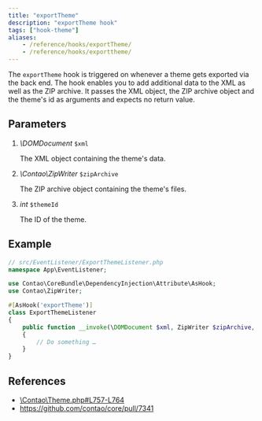 ```yaml
---
title: "exportTheme"
description: "exportTheme hook"
tags: ["hook-theme"]
aliases:
    - /reference/hooks/exportTheme/
    - /reference/hooks/exporttheme/
---
```



The `exportTheme` hook is triggered on whenever a theme gets exported via the 
back end. The hook enables you to add additional data to the XML as well as the
ZIP archive. It passes the XML object, the ZIP archive object and the theme's 
id as arguments and expects no return value.


## Parameters

1. *\DOMDocument* `$xml`

    The XML object containing the theme's data.

2. *\Contao\ZipWriter* `$zipArchive`

    The ZIP archive object containing the theme's files.

3. *int* `$themeId`

    The ID of the theme.


## Example

```php
// src/EventListener/ExportThemeListener.php
namespace App\EventListener;

use Contao\CoreBundle\DependencyInjection\Attribute\AsHook;
use Contao\ZipWriter;

#[AsHook('exportTheme')]
class ExportThemeListener
{
    public function __invoke(\DOMDocument $xml, ZipWriter $zipArchive, int $themeId): void
    {
        // Do something …
    }
}
```


## References

* [\Contao\Theme.php#L757-L764](https://github.com/contao/contao/blob/4.7.6/core-bundle/src/Resources/contao/classes/Theme.php#L757-L764)
* https://github.com/contao/core/pull/7341
